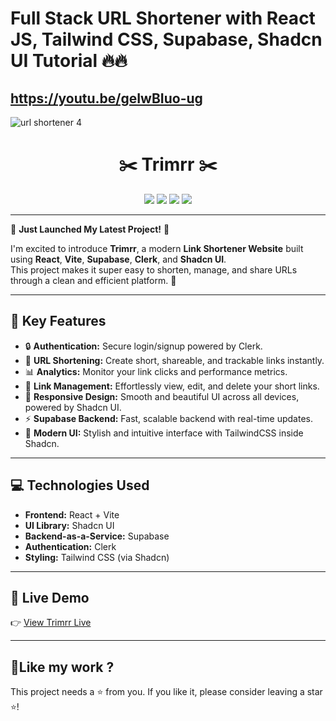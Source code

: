 # Full Stack URL Shortener with React JS, Tailwind CSS, Supabase, Shadcn UI Tutorial 🔥🔥

## https://youtu.be/geIwBIuo-ug

![url shortener 4](https://github.com/piyush-eon/url-shortener/assets/51760520/dc91a72a-6a96-4cbe-a58c-15c6986d3740)

<h1 align="center">✂️ Trimrr ✂️</h1>

<p align="center">
<img src="https://img.shields.io/badge/Created_By-Sayantan_Bera-blue"> 
<img src="https://img.shields.io/badge/Tech_Stack-React_+_Vite_+_Supabase_+_Clerk_+_ShadcnUI-red">
<img src="https://img.shields.io/badge/License-MIT-green">
<img src="https://img.shields.io/badge/Status-Active-brightgreen">
</p>

---

🎉 **Just Launched My Latest Project!** 🎉

I'm excited to introduce **Trimrr**, a modern **Link Shortener Website** built using **React**, **Vite**, **Supabase**, **Clerk**, and **Shadcn UI**.  
This project makes it super easy to shorten, manage, and share URLs through a clean and efficient platform. 🚀

---

## 🔑 Key Features

- 🔒 **Authentication:** Secure login/signup powered by Clerk.
- 🔗 **URL Shortening:** Create short, shareable, and trackable links instantly.
- 📊 **Analytics:** Monitor your link clicks and performance metrics.
- 🧹 **Link Management:** Effortlessly view, edit, and delete your short links.
- 📱 **Responsive Design:** Smooth and beautiful UI across all devices, powered by Shadcn UI.
- ⚡ **Supabase Backend:** Fast, scalable backend with real-time updates.
- 🎨 **Modern UI:** Stylish and intuitive interface with TailwindCSS inside Shadcn.

---

## 💻 Technologies Used

- **Frontend:** React + Vite
- **UI Library:** Shadcn UI
- **Backend-as-a-Service:** Supabase
- **Authentication:** Clerk
- **Styling:** Tailwind CSS (via Shadcn)

---

## 🚀 Live Demo

👉 [View Trimrr Live](https://trimrr-tan.vercel.app/)

---

<h2> 💖Like my work ?</h2>

This project needs a ⭐️ from you. If you like it, please consider leaving a star ⭐️!
